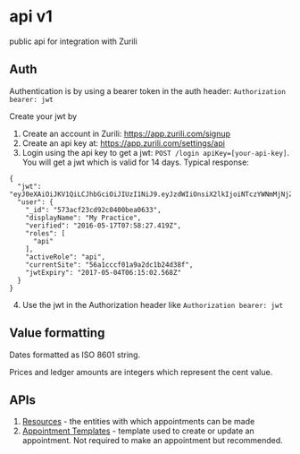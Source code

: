 # api v1
public api for integration with Zurili

## Auth
Authentication is by using a bearer token in the auth header:
`Authorization bearer: jwt`

Create your jwt by
1. Create an account in Zurili: https://app.zurili.com/signup
1. Create an api key at: https://app.zurili.com/settings/api
1. Login using the api key to get a jwt: `POST /login apiKey=[your-api-key]`. You will get a jwt which is valid for 14 days. Typical response:
```
{
  "jwt": "eyJ0eXAiOiJKV1QiLCJhbGciOiJIUzI1NiJ9.eyJzdWIiOnsiX2lkIjoiNTczYWNmMjNjZDkyYzA0MDBiZWEwNjMzIiwiZW1haWwiOiJtZXpnZXJsb2NhbEA1NmExY2NjZjAxYTlhMmRjMWIyNGQzOGYuY29tIiwiZGlzcGxheU5hbWUiOiJtZXpnZXJMb2NhbCIsInJvbGVzIjpbImFwaSJdLCJjdXJyZW50U2l0ZSI6IjU2YTFjY2NmMDFhOWEyZGMxYjI0ZDM4ZiJ9LCJpYXQiOjE0OTI2Njg5MDIsImV4cCI6MTQ5Mzg3ODUwMn0.Nqm65y2k353HCgBfuKaE1mI2zpaI8FlD93n9B3JaaG8",
  "user": {
    "_id": "573acf23cd92c0400bea0633",
    "displayName": "My Practice",
    "verified": "2016-05-17T07:58:27.419Z",
    "roles": [
      "api"
    ],
    "activeRole": "api",
    "currentSite": "56a1cccf01a9a2dc1b24d38f",
    "jwtExpiry": "2017-05-04T06:15:02.568Z"
  }
}
```
4. Use the jwt in the Authorization header like `Authorization bearer: jwt`

## Value formatting

Dates formatted as ISO 8601 string.

Prices and ledger amounts are integers which represent the cent value.

## APIs
1. [Resources](resources.md) - the entities with which appointments can be made
1. [Appointment Templates](appointmentTemplates.md) - template used to create or update an appointment. Not required to make an appointment but recommended.
